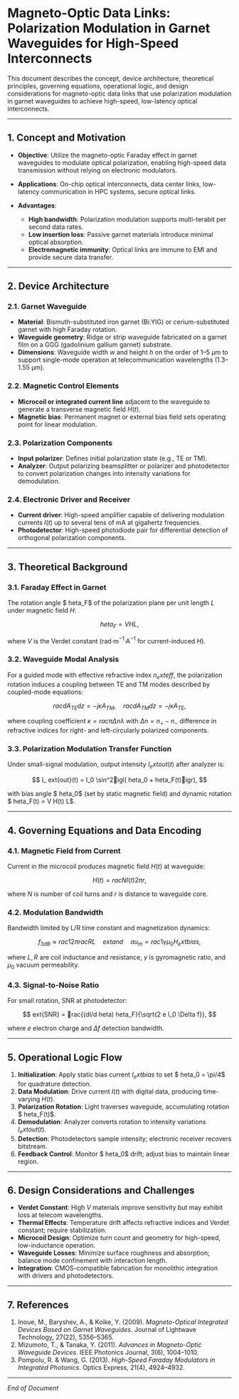 # Magneto-Optic Data Links: Polarization Modulation in Garnet Waveguides for High-Speed Interconnects

This document describes the concept, device architecture, theoretical principles, governing equations, operational logic, and design considerations for magneto-optic data links that use polarization modulation in garnet waveguides to achieve high-speed, low-latency optical interconnects.

---

## 1. Concept and Motivation

* **Objective**: Utilize the magneto-optic Faraday effect in garnet waveguides to modulate optical polarization, enabling high-speed data transmission without relying on electronic modulators.
* **Applications**: On-chip optical interconnects, data center links, low-latency communication in HPC systems, secure optical links.
* **Advantages**:

  * **High bandwidth**: Polarization modulation supports multi-terabit per second data rates.
  * **Low insertion loss**: Passive garnet materials introduce minimal optical absorption.
  * **Electromagnetic immunity**: Optical links are immune to EMI and provide secure data transfer.

---

## 2. Device Architecture

### 2.1. Garnet Waveguide

* **Material**: Bismuth-substituted iron garnet (Bi\:YIG) or cerium-substituted garnet with high Faraday rotation.
* **Waveguide geometry**: Ridge or strip waveguide fabricated on a garnet film on a GGG (gadolinium gallium garnet) substrate.
* **Dimensions**: Waveguide width $w$ and height $h$ on the order of 1–5 µm to support single-mode operation at telecommunication wavelengths (1.3–1.55 µm).

### 2.2. Magnetic Control Elements

* **Microcoil or integrated current line** adjacent to the waveguide to generate a transverse magnetic field $H(t)$.
* **Magnetic bias**: Permanent magnet or external bias field sets operating point for linear modulation.

### 2.3. Polarization Components

* **Input polarizer**: Defines initial polarization state (e.g., TE or TM).
* **Analyzer**: Output polarizing beamsplitter or polarizer and photodetector to convert polarization changes into intensity variations for demodulation.

### 2.4. Electronic Driver and Receiver

* **Current driver**: High-speed amplifier capable of delivering modulation currents $I(t)$ up to several tens of mA at gigahertz frequencies.
* **Photodetector**: High-speed photodiode pair for differential detection of orthogonal polarization components.

---

## 3. Theoretical Background

### 3.1. Faraday Effect in Garnet

The rotation angle $	heta_F$ of the polarization plane per unit length $L$ under magnetic field $H$:

$$
	heta_F = V H L,
$$

where $V$ is the Verdet constant (rad·m$^{-1}$·A$^{-1}$ for current-induced $H$).

### 3.2. Waveguide Modal Analysis

For a guided mode with effective refractive index $n_	ext{eff}$, the polarization rotation induces a coupling between TE and TM modes described by coupled-mode equations:

$$
rac{dA_{TE}}{dz} = -j \kappa A_{TM},
\quad
rac{dA_{TM}}{dz} = -j \kappa A_{TE},
$$

where coupling coefficient $\kappa = rac{\pi \Delta n}{\lambda}$ with $\Delta n = n_{+} - n_{-}$ difference in refractive indices for right- and left-circularly polarized components.

### 3.3. Polarization Modulation Transfer Function

Under small-signal modulation, output intensity $I_	ext{out}(t)$ after analyzer is:

$$
I_	ext{out}(t) = I_0 \sin^2igl(	heta_0 + 	heta_F(t)igr),
$$

with bias angle $	heta_0$ (set by static magnetic field) and dynamic rotation $	heta_F(t) = V H(t) L$.

---

## 4. Governing Equations and Data Encoding

### 4.1. Magnetic Field from Current

Current in the microcoil produces magnetic field $H(t)$ at waveguide:

$$
H(t) = rac{N I(t)}{2\pi r},
$$

where $N$ is number of coil turns and $r$ is distance to waveguide core.

### 4.2. Modulation Bandwidth

Bandwidth limited by L/R time constant and magnetization dynamics:

$$
f_{3dB} \approx rac{1}{2\pi} rac{R}{L} \quad	ext{and}\quad 	au_m = rac{1}{\gamma \mu_0 H_	ext{bias}},
$$

where $L,R$ are coil inductance and resistance, $\gamma$ is gyromagnetic ratio, and $\mu_0$ vacuum permeability.

### 4.3. Signal-to-Noise Ratio

For small rotation, SNR at photodetector:

$$
	ext{SNR} = rac{(dI/d	heta)	heta_F}{\sqrt{2 e I_0 \Delta f}},
$$

where $e$ electron charge and $\Delta f$ detection bandwidth.

---

## 5. Operational Logic Flow

1. **Initialization**: Apply static bias current $I_	ext{bias}$ to set $	heta_0 = \pi/4$ for quadrature detection.
2. **Data Modulation**: Drive current $I(t)$ with digital data, producing time-varying $H(t)$.
3. **Polarization Rotation**: Light traverses waveguide, accumulating rotation $	heta_F(t)$.
4. **Demodulation**: Analyzer converts rotation to intensity variations $I_	ext{out}(t)$.
5. **Detection**: Photodetectors sample intensity; electronic receiver recovers bitstream.
6. **Feedback Control**: Monitor $	heta_0$ drift; adjust bias to maintain linear region.

---

## 6. Design Considerations and Challenges

* **Verdet Constant**: High $V$ materials improve sensitivity but may exhibit loss at telecom wavelengths.
* **Thermal Effects**: Temperature drift affects refractive indices and Verdet constant; require stabilization.
* **Microcoil Design**: Optimize turn count and geometry for high-speed, low-inductance operation.
* **Waveguide Losses**: Minimize surface roughness and absorption; balance mode confinement with interaction length.
* **Integration**: CMOS-compatible fabrication for monolithic integration with drivers and photodetectors.

---

## 7. References

1. Inoue, M., Baryshev, A., & Koike, Y. (2009). *Magneto-Optical Integrated Devices Based on Garnet Waveguides*. Journal of Lightwave Technology, 27(22), 5356–5365.
2. Mizumoto, T., & Tanaka, Y. (2011). *Advances in Magneto-Optic Waveguide Devices*. IEEE Photonics Journal, 3(6), 1004–1010.
3. Pompolu, R. & Wang, G. (2013). *High-Speed Faraday Modulators in Integrated Photonics*. Optics Express, 21(4), 4924–4932.

---

*End of Document*
